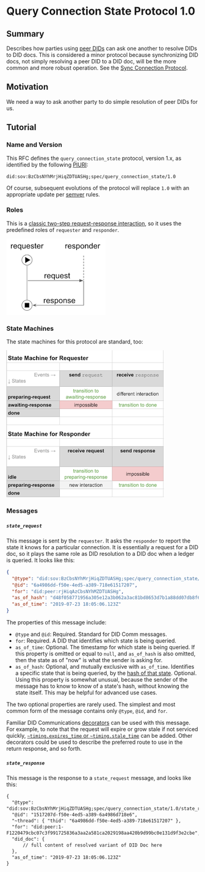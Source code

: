 # Query Connection State Protocol 1.0

## Summary

Describes how parties using [peer DIDs](
https://openssi.github.io/peer-did-method-spec) can ask one another
to resolve DIDs to DID docs. This is considered a minor protocol
because synchronizing DID docs, not simply resolving a peer
DID to a DID doc, will be the more common and more robust operation.
See the [Sync Connection Protocol](../README.md).

## Motivation

We need a way to ask another party to do simple resolution of peer
DIDs for us.

## Tutorial

### Name and Version

This RFC defines the `query_connection_state` protocol, version 1.x, as identified by the
following [PIURI](../../../concepts/0003-protocols/uris.md#piuri):

    did:sov:BzCbsNYhMrjHiqZDTUASHg;spec/query_connection_state/1.0

Of course, subsequent evolutions of the protocol will replace `1.0` with
an appropriate update per [semver](../../../concepts/0003-protocols/semver.md)
rules.

### Roles

This is a [classic two-step request-response interaction](
https://github.com/hyperledger/aries-rfcs/blob/master/concepts/0003-protocols/README.md#types-of-protocols),
so it uses the predefined roles of `requester` and `responder`.

![request-response pattern](../../../concepts/0003-protocols/request-response.png)

### State Machines

The state machines for this protocol are standard, too:

[![state machines](state-machines.png)](https://docs.google.com/spreadsheets/d/1smY8qhG1qqGs0NH9g2hV4b7mDqrM6MIsmNI93tor2qk/edit)
 
### Messages

##### `state_request`

This message is sent by the `requester`. It asks the `responder` to report the
state it knows for a particular connection. It is essentially a request for a DID doc,
so it plays the same role as DID resolution to a DID doc when a ledger is queried. It
looks like this:

```JSON
{
  "@type": "did:sov:BzCbsNYhMrjHiqZDTUASHg;spec/query_connection_state/1.0/state_request",
  "@id": "6a4986dd-f50e-4ed5-a389-718e61517207",
  "for": "did:peer:rjHiqAzCbsNYhMZDTUASHg",
  "as_of_hash": "d48f058771956a305e12a3b062a3ac81bd8653d7b1a88dd07db8f663f37bf8e0",
  "as_of_time": "2019-07-23 18:05:06.123Z"
}
```

The properties of this message include:

* `@type` and `@id`: Required. Standard for DID Comm messages.
* `for`: Required. A DID that identifies which state is being queried.
* `as_of_time`: Optional. The timestamp for which state is being queried. If
this property is omitted or equal to `null`, and `as_of_hash` is also
omitted, then the state as of "now" is what the sender is asking for.
* `as_of_hash`: Optional, and mutually exclusive with `as_of_time`. Identifies
a specific state that is being queried, by
the [hash of that state](#state-hashes). Optional. Using this property
is somewhat unusual, because the sender of the message has to know
to know of a state's hash, without knowing the state itself. This may be
helpful for advanced use cases.

The two optional properties are rarely used. The simplest and most
common form of the message contains only `@type`, `@id`, and `for`.

Familiar DID Communications [decorators](
../../../concepts/0011-decorators/README.md) can be used with this message.
For example, to note that the request will expire or grow stale if
not serviced quickly, [`~timing.expires_time` or `~timing.stale_time`](
../../0032-message-timing/README.md#tutorial)
can be added. Other decorators could be used to describe the preferred
route to use in the return response, and so forth.

##### `state_response`

This message is the response to a `state_request` message, and looks like this:

```jsonc
{
  "@type": "did:sov:BzCbsNYhMrjHiqZDTUASHg;spec/query_connection_state/1.0/state_response",
  "@id": "1517207d-f50e-4ed5-a389-6a4986d718e6",
  "~thread": { "thid": "6a4986dd-f50e-4ed5-a389-718e61517207" },
  "for": "did:peer:1-F1220479cbc07c3f991725836a3aa2a581ca2029198aa420b9d99bc0e131d9f3e2cbe",
  "did_doc": { 
      // full content of resolved variant of DID Doc here  
  },
  "as_of_time": "2019-07-23 18:05:06.123Z"
}
```
